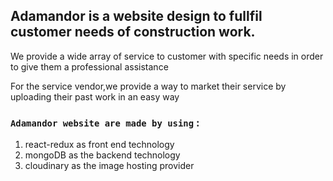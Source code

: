 ## Adamandor is a website design to fullfil customer needs of construction work.

We provide a wide array of service to customer with specific needs in order to give them a professional assistance

For the service vendor,we provide a way to market their service by uploading their past work in an easy way

### `Adamandor website are made by using` : 
  
  1. react-redux as front end technology
  2. mongoDB as the backend technology
  3. cloudinary as the image hosting provider

